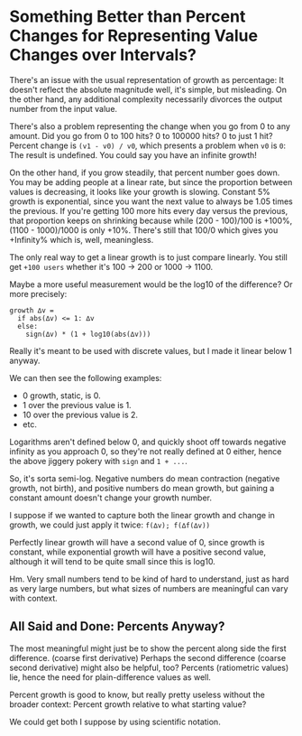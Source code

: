 Something Better than Percent Changes for Representing Value Changes over Intervals?
====================================================================================

There's an issue with the usual representation of growth as percentage: It doesn't reflect the absolute magnitude well, it's simple, but misleading.  On the other hand, any additional complexity necessarily divorces the output number from the input value.

There's also a problem representing the change when you go from 0 to any amount.  Did you go from 0 to 100 hits?  0 to 100000 hits?  0 to just 1 hit?  Percent change is `(v1 - v0) / v0`, which presents a problem when `v0` is `0`: The result is undefined.  You could say you have an infinite growth!

On the other hand, if you grow steadily, that percent number goes down.  You may be adding people at a linear rate, but since the proportion between values is decreasing, it looks like your growth is slowing.  Constant 5% growth is exponential, since you want the next value to always be 1.05 times the previous.  If you're getting 100 more hits every day versus the previous, that proportion keeps on shrinking because while (200 - 100)/100 is +100%, (1100 - 1000)/1000 is only +10%.  There's still that 100/0 which gives you +Infinity% which is, well, meaningless.

The only real way to get a linear growth is to just compare linearly.  You still get `+100 users` whether it's 100 -> 200 or 1000 -> 1100.

Maybe a more useful measurement would be the log10 of the difference?  Or more precisely:

```
growth ∆v =
  if abs(∆v) <= 1: ∆v
  else:
    sign(∆v) * (1 + log10(abs(∆v)))
```

Really it's meant to be used with discrete values, but I made it linear below 1 anyway.

We can then see the following examples:
- 0 growth, static, is 0.
- 1 over the previous value is 1.
- 10 over the previous value is 2.
- etc.

Logarithms aren't defined below 0, and quickly shoot off towards negative infinity as you approach 0, so they're not really defined at 0 either, hence the above jiggery pokery with `sign` and `1 + ...`.

So, it's sorta semi-log.  Negative numbers do mean contraction (negative growth, not birth), and positive numbers do mean growth, but gaining a constant amount doesn't change your growth number.

I suppose if we wanted to capture both the linear growth and change in growth, we could just apply it twice: `f(∆v); f(∆f(∆v))`

Perfectly linear growth will have a second value of 0, since growth is constant, while exponential growth will have a positive second value, although it will tend to be quite small since this is log10.

Hm.  Very small numbers tend to be kind of hard to understand, just as hard as very large numbers, but what sizes of numbers are meaningful can vary with context.



## All Said and Done: Percents Anyway?

The most meaningful might just be to show the percent along side the first difference. (coarse first derivative)  Perhaps the second difference (coarse second derivative) might also be helpful, too?  Percents (ratiometric values) lie, hence the need for plain-difference values as well.

Percent growth is good to know, but really pretty useless without the broader context: Percent growth relative to what starting value?

We could get both I suppose by using scientific notation.

